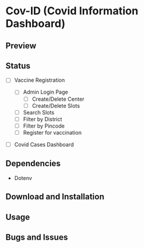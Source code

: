 # Cov-ID (Covid Information Dashboard)



## Preview





## Status

 - [ ] Vaccine Registration
   - [ ] Admin Login Page
     - [ ] Create/Delete Center
     - [ ] Create/Delete Slots
   - [ ] Search Slots
   - [ ] Filter by District
   - [ ] Filter by Pincode
   - [ ] Register for vaccination
 - [ ] Covid Cases Dashboard

    


## Dependencies

 - Dotenv



## Download and Installation


## Usage




## Bugs and Issues
